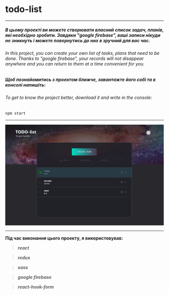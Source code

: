 # todo-list 
---


##### В цьому проекті ви можете створювати власний список задач, планів, які необхідно зробити. Завдяки "_google firebase_", ваші записи нікуди не зникнуть і можете повернутись до них в зручний для вас час.

###### _In this project, you can create your own list of tasks, plans that need to be done. Thanks to "google firebase", your records will not disappear anywhere and you can return to them at a time convenient for you._

##### Щоб познайомитись з проектом ближче, завантажте його собі та в консолі напишіть:

###### _To get to know the project better, download it and write in the console:_
```
npm start
```
---
![](/src/images/5.png)

---
__Під час виконання цього проекту, я використовував:__


> ___react___

> ___redux___

> ___sass___

> ___google firebase___

> ___react-hook-form___
